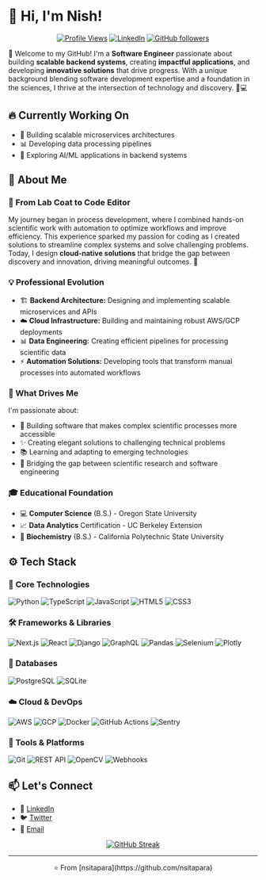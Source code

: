# 👋 Hi, I'm Nish!  

<div align="center">
  
[![Profile Views](https://komarev.com/ghpvc/?username=nsitapara&color=blueviolet)](https://github.com/nsitapara)
[![LinkedIn](https://img.shields.io/badge/LinkedIn-Connect-blue?style=flat&logo=linkedin)](https://linkedin.com/in/nsitapara)
[![GitHub followers](https://img.shields.io/github/followers/nsitapara?label=Follow&style=social)](https://github.com/nsitapara)

</div>

🌟 Welcome to my GitHub! I'm a **Software Engineer** passionate about building **scalable backend systems**, creating **impactful applications**, and developing **innovative solutions** that drive progress. With a unique background blending software development expertise and a foundation in the sciences, I thrive at the intersection of technology and discovery. 🧬💻
<!-- 
<div align="center">
  
[![GitHub Stats](https://github-readme-stats-git-masterrstaa-rickstaa.vercel.app/api?username=nsitapara&show_icons=true&theme=tokyonight&count_private=true)](https://github.com/nsitapara)
[![Top Languages](https://github-readme-stats-git-masterrstaa-rickstaa.vercel.app/api/top-langs/?username=nsitapara&layout=compact&theme=tokyonight&count_private=true)](https://github.com/nsitapara)

</div> -->

## 🔥 Currently Working On
- 🚀 Building scalable microservices architectures
- 📊 Developing data processing pipelines
- 🤖 Exploring AI/ML applications in backend systems

## 🚀 About Me  

### 🔬 From Lab Coat to Code Editor
My journey began in process development, where I combined hands-on scientific work with automation to optimize workflows and improve efficiency. This experience sparked my passion for coding as I created solutions to streamline complex systems and solve challenging problems. Today, I design **cloud-native solutions** that bridge the gap between discovery and innovation, driving meaningful outcomes. 🎯

### 💡 Professional Evolution
- 🏗️ **Backend Architecture:** Designing and implementing scalable microservices and APIs
- ☁️ **Cloud Infrastructure:** Building and maintaining robust AWS/GCP deployments
- 📊 **Data Engineering:** Creating efficient pipelines for processing scientific data
- ⚡ **Automation Solutions:** Developing tools that transform manual processes into automated workflows

### 🎯 What Drives Me
I'm passionate about:
- 🔮 Building software that makes complex scientific processes more accessible
- ✨ Creating elegant solutions to challenging technical problems
- 📚 Learning and adapting to emerging technologies
- 🌉 Bridging the gap between scientific research and software engineering

### 🎓 Educational Foundation  
- 💻 **Computer Science** (B.S.) - Oregon State University
- 📈 **Data Analytics** Certification - UC Berkeley Extension
- 🧪 **Biochemistry** (B.S.) - California Polytechnic State University

<!-- ## 🌟 Featured Projects
<div align="center">

[![Project Card](https://github-readme-stats-git-masterrstaa-rickstaa.vercel.app/api/pin/?username=nsitapara&repo=nsitapara&theme=tokyonight&count_private=true)](https://github.com/nsitapara/nsitapara)

</div> -->

## ⚙️ Tech Stack

### 🔨 Core Technologies
![Python](https://img.shields.io/badge/-Python-3776AB?style=flat&logo=python&logoColor=white)
![TypeScript](https://img.shields.io/badge/-TypeScript-007ACC?style=flat&logo=typescript&logoColor=white)
![JavaScript](https://img.shields.io/badge/-JavaScript-F7DF1E?style=flat&logo=javascript&logoColor=black)
![HTML5](https://img.shields.io/badge/-HTML5-E34F26?style=flat&logo=html5&logoColor=white)
![CSS3](https://img.shields.io/badge/-CSS3-1572B6?style=flat&logo=css3&logoColor=white)

### 🛠️ Frameworks & Libraries
![Next.js](https://img.shields.io/badge/-Next.js-000000?style=flat&logo=next.js&logoColor=white)
![React](https://img.shields.io/badge/-React-61DAFB?style=flat&logo=react&logoColor=black)
![Django](https://img.shields.io/badge/-Django-092E20?style=flat&logo=django&logoColor=white)
![GraphQL](https://img.shields.io/badge/-GraphQL-E10098?style=flat&logo=graphql&logoColor=white)
![Pandas](https://img.shields.io/badge/-Pandas-150458?style=flat&logo=pandas&logoColor=white)
![Selenium](https://img.shields.io/badge/-Selenium-43B02A?style=flat&logo=selenium&logoColor=white)
![Plotly](https://img.shields.io/badge/-Plotly-3F4F75?style=flat&logo=plotly&logoColor=white)

### 💾 Databases
![PostgreSQL](https://img.shields.io/badge/-PostgreSQL-4169E1?style=flat&logo=postgresql&logoColor=white)
![SQLite](https://img.shields.io/badge/-SQLite-003B57?style=flat&logo=sqlite&logoColor=white)

### ☁️ Cloud & DevOps
![AWS](https://img.shields.io/badge/-AWS-232F3E?style=flat&logo=amazon-aws&logoColor=white)
![GCP](https://img.shields.io/badge/-GCP-4285F4?style=flat&logo=google-cloud&logoColor=white)
![Docker](https://img.shields.io/badge/-Docker-2496ED?style=flat&logo=docker&logoColor=white)
![GitHub Actions](https://img.shields.io/badge/-GitHub%20Actions-2088FF?style=flat&logo=github-actions&logoColor=white)
![Sentry](https://img.shields.io/badge/-Sentry-362D59?style=flat&logo=sentry&logoColor=white)

### 🔧 Tools & Platforms
![Git](https://img.shields.io/badge/-Git-F05032?style=flat&logo=git&logoColor=white)
![REST API](https://img.shields.io/badge/-REST%20API-009688?style=flat&logo=fastapi&logoColor=white)
![OpenCV](https://img.shields.io/badge/-OpenCV-5C3EE8?style=flat&logo=opencv&logoColor=white)
![Webhooks](https://img.shields.io/badge/-Webhooks-00B48A?style=flat&logo=webhook&logoColor=white)

## 📫 Let's Connect
- 💼 [LinkedIn](https://linkedin.com/in/nsitapara)
- 🐦 [Twitter](https://twitter.com/nsitapara)
- 📧 [Email](mailto:your.email@example.com)

<div align="center">
  
[![GitHub Streak](https://github-readme-streak-stats.herokuapp.com/?user=nsitapara&theme=tokyonight)](https://github.com/nsitapara)

</div>

---
<div align="center">
⭐️ From [nsitapara](https://github.com/nsitapara)
</div>
